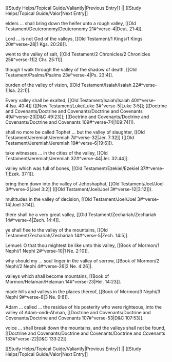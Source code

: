 [[Study Helps/Topical Guide/Valiantly|Previous Entry]]  ||  [[Study Helps/Topical Guide/Valor|Next Entry]]

 elders ... shall bring down the heifer unto a rough valley, [[Old Testament/Deuteronomy/Deuteronomy 21#^verse-4|Deut. 21:4]].

 Lord ... is not God of the valleys, [[Old Testament/1 Kings/1 Kings 20#^verse-28|1 Kgs. 20:28]].

 went to the valley of salt, [[Old Testament/2 Chronicles/2 Chronicles 25#^verse-11|2 Chr. 25:11]].

 though I walk through the valley of the shadow of death, [[Old Testament/Psalms/Psalms 23#^verse-4|Ps. 23:4]].

 burden of the valley of vision, [[Old Testament/Isaiah/Isaiah 22#^verse-1|Isa. 22:1]].

 Every valley shall be exalted, [[Old Testament/Isaiah/Isaiah 40#^verse-4|Isa. 40:4]] ([[New Testament/Luke/Luke 3#^verse-5|Luke 3:5]]; [[Doctrine and Covenants/Doctrine and Covenants/Doctrine and Covenants 49#^verse-23|D&C 49:23]]; [[Doctrine and Covenants/Doctrine and Covenants/Doctrine and Covenants 109#^verse-74|109:74]]).

 shall no more be called Tophet ... but the valley of slaughter, [[Old Testament/Jeremiah/Jeremiah 7#^verse-32|Jer. 7:32]] ([[Old Testament/Jeremiah/Jeremiah 19#^verse-6|19:6]]).

 take witnesses ... in the cities of the valley, [[Old Testament/Jeremiah/Jeremiah 32#^verse-44|Jer. 32:44]].

 valley which was full of bones, [[Old Testament/Ezekiel/Ezekiel 37#^verse-1|Ezek. 37:1]].

 bring them down into the valley of Jehoshaphat, [[Old Testament/Joel/Joel 3#^verse-2|Joel 3:2]] ([[Old Testament/Joel/Joel 3#^verse-12|3:12]]).

 multitudes in the valley of decision, [[Old Testament/Joel/Joel 3#^verse-14|Joel 3:14]].

 there shall be a very great valley, [[Old Testament/Zechariah/Zechariah 14#^verse-4|Zech. 14:4]].

 ye shall flee to the valley of the mountains, [[Old Testament/Zechariah/Zechariah 14#^verse-5|Zech. 14:5]].

 Lemuel: O that thou mightest be like unto this valley, [[Book of Mormon/1 Nephi/1 Nephi 2#^verse-10|1 Ne. 2:10]].

 why should my ... soul linger in the valley of sorrow, [[Book of Mormon/2 Nephi/2 Nephi 4#^verse-26|2 Ne. 4:26]].

 valleys which shall become mountains, [[Book of Mormon/Helaman/Helaman 14#^verse-23|Hel. 14:23]].

 made hills and valleys in the places thereof, [[Book of Mormon/3 Nephi/3 Nephi 9#^verse-8|3 Ne. 9:8]].

 Adam ... called ... the residue of his posterity who were righteous, into the valley of Adam-ondi-Ahman, [[Doctrine and Covenants/Doctrine and Covenants/Doctrine and Covenants 107#^verse-53|D&C 107:53]].

 voice ... shall break down the mountains, and the valleys shall not be found, [[Doctrine and Covenants/Doctrine and Covenants/Doctrine and Covenants 133#^verse-22|D&C 133:22]].

[[Study Helps/Topical Guide/Valiantly|Previous Entry]]  ||  [[Study Helps/Topical Guide/Valor|Next Entry]]